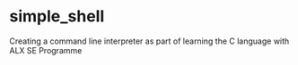 # simple_shell
Creating a command line interpreter as part of learning the C language with ALX SE Programme
